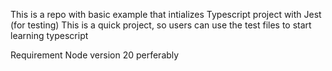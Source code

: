This is a repo with basic example that intializes Typescript project with Jest (for testing)
This is a quick project, so users can use the test files to start learning typescript

Requirement
  Node version 20 perferably


  
